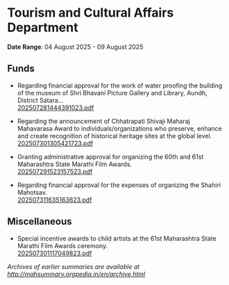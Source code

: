 # Tourism and Cultural Affairs Department

**Date Range**: 04 August 2025 - 09 August 2025


## Funds
- Regarding financial approval for the work of water proofing the building of the museum of Shri Bhavani Picture Gallery and Library, Aundh, District Satara...\
  [202507281444391023.pdf](https://gr.maharashtra.gov.in/Site/Upload/Government%20Resolutions/English/202507281444391023.pdf)

- Regarding the announcement of Chhatrapati Shivaji Maharaj Mahavarasa Award to individuals/organizations who preserve, enhance and create recognition of historical heritage sites at the global level.\
  [202507301305421723.pdf](https://gr.maharashtra.gov.in/Site/Upload/Government%20Resolutions/English/202507301305421723.pdf)

- Granting administrative approval for organizing the 60th and 61st Maharashtra State Marathi Film Awards.\
  [202507291523157523.pdf](https://gr.maharashtra.gov.in/Site/Upload/Government%20Resolutions/English/202507291523157523.pdf)

- Regarding financial approval for the expenses of organizing the Shahiri Mahotsav.\
  [202507311635163623.pdf](https://gr.maharashtra.gov.in/Site/Upload/Government%20Resolutions/English/202507311635163623.pdf)

## Miscellaneous
- Special incentive awards to child artists at the 61st Maharashtra State Marathi Film Awards ceremony.\
  [202507301117049823.pdf](https://gr.maharashtra.gov.in/Site/Upload/Government%20Resolutions/English/202507301117049823...pdf)


*Archives of earlier summaries are available at http://mahsummary.orgpedia.in/en/archive.html*